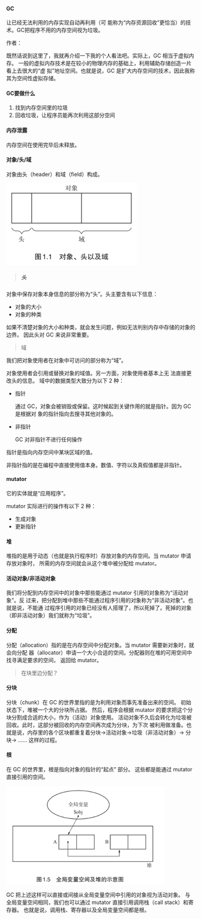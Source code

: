 #### GC

让已经无法利用的内存实现自动再利用（可 能称为“内存资源回收”更恰当）的技术。GC把程序不用的内存空间视为垃圾。

作者：

既然话说到这里了，我就再介绍一下我的个人看法吧。实际上，GC 相当于虚拟内存。 一般的虚拟内存技术是在较小的物理内存的基础上，利用辅助存储创造一片看上去很大的“虚 拟”地址空间。也就是说，GC 是扩大内存空间的技术，因此我称其为空间性虚拟存储。



#### GC要做什么

1. 找到内存空间里的垃圾
2. 回收垃圾，让程序员能再次利用这部分空间



#### 内存泄露

内存空间在使用完毕后未释放。



#### 对象/头/域

对象由头（header）和域（field）构成。

![image-20200318153400045](../../_assets/image/image-20200318153400045.png)

> ##### 头

对象中保存对象本身信息的部分称为“头”。头主要含有以下信息：

-  对象的大小
- 对象的种类

如果不清楚对象的大小和种类，就会发生问题，例如无法判别内存中存储的对象的边界。 因此头对 GC 来说非常重要。

> 域

我们把对象使用者在对象中可访问的部分称为“域”。

对象使用者会引用或替换对象的域值。另一方面，对象使用者基本上无 法直接更改头的信息。 域中的数据类型大致分为以下 2 种：

- 指针

  通过 GC，对象会被销毁或保留。这时候起到关键作用的就是指针。因为 GC 是根据对 象的指针指向去搜寻其他对象的。

- 非指针

  GC 对非指针不进行任何操作

指针是指向内存空间中某块区域的值。

非指针指的是在编程中直接使用值本身。数值、字符以及真假值都是非指针。





#### mutator

它的实体就是“应用程序”。

mutator 实际进行的操作有以下 2 种：

- 生成对象
- 更新指针



#### 堆

堆指的是用于动态（也就是执行程序时）存放对象的内存空间。当 mutator 申请存放对象时， 所需的内存空间就会从这个堆中被分配给 mutator。



#### 活动对象/非活动对象

我们将分配到内存空间中的对象中那些能通过 mutator 引用的对象称为“活动对象”。反 过来，把分配到堆中那些不能通过程序引用的对象称为“非活动对象”。也就是说，不能通 过程序引用的对象已经没有人搭理了，所以死掉了。死掉的对象（即非活动对象）我们就称为“垃圾”。



#### 分配

分配（allocation）指的是在内存空间中分配对象。当 mutator 需要新对象时，就会向分配 器（allocator）申请一个大小合适的空间。分配器则在堆的可用空间中找寻满足要求的空间， 返回给 mutator。

> 在块里边分配？



#### 分块

分块（chunk）在 GC 的世界里指的是为利用对象而事先准备出来的空间。 初始状态下，堆被一个大的分块所占据。 然后，程序会根据 mutator 的要求把这个分块分割成合适的大小，作为（活动）对象使用。 活动对象不久后会转化为垃圾被回收。此时，这部分被回收的内存空间再次成为分块，为下次 被利用做准备。也就是说，内存里的各个区块都重复着分块→活动对象→垃圾（非活动对象）→ 分块→ …… 这样的过程。



#### 根

在 GC 的世界里，根是指向对象的指针的“起点” 部分。 这些都是能通过 mutator 直接引用的空间。

<img src="../../_assets/image/image-20200320154120221.png" alt="image-20200320154120221" style="zoom: 80%;" />

GC 把上述这样可以直接或间接从全局变量空间中引用的对象视为活动对象。 与全局变量空间相同，我们也可以通过 mutator 直接引用调用栈（call stack）和寄存器。 也就是说，调用栈、寄存器以及全局变量空间都是根。



